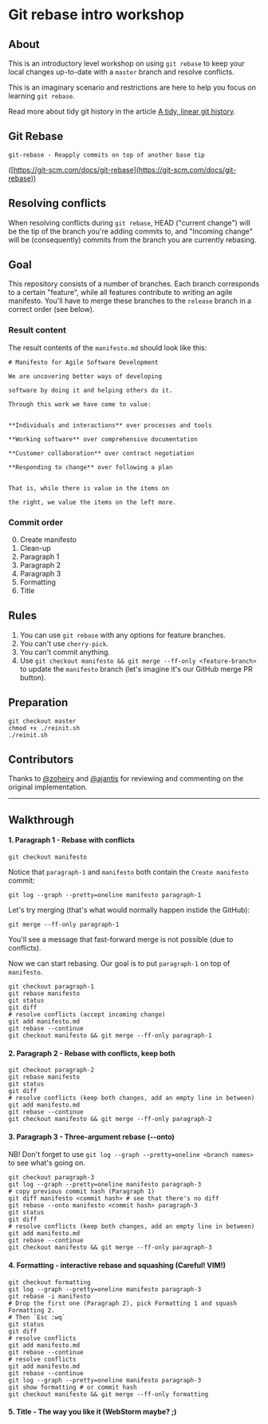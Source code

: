 # Git rebase intro workshop

## About

This is an introductory level workshop on using `git rebase` to keep your local changes up-to-date
with a `master` branch and resolve conflicts.

This is an imaginary scenario and restrictions are here to help you focus on learning `git rebase`.

Read more about tidy git history in the article [A tidy, linear git history](http://www.bitsnbites.eu/a-tidy-linear-git-history/).

## Git Rebase

```
git-rebase - Reapply commits on top of another base tip
```

([https://git-scm.com/docs/git-rebase](https://git-scm.com/docs/git-rebase))

## Resolving conflicts

When resolving conflicts during `git rebase`, HEAD ("current change") will be the tip of the branch
you're adding commits to, and "Incoming change" will be (consequently) commits from the branch
you are currently rebasing.

## Goal

This repository consists of a number of branches. Each branch corresponds to a certain "feature",
while all features contribute to writing an agile manifesto. You'll have to merge these branches to
the `release` branch in a correct order (see below).

### Result content

The result contents of the `manifesto.md` should look like this:

```
# Manifesto for Agile Software Development

We are uncovering better ways of developing

software by doing it and helping others do it.

Through this work we have come to value:


**Individuals and interactions** over processes and tools

**Working software** over comprehensive documentation

**Customer collaboration** over contract negotiation

**Responding to change** over following a plan


That is, while there is value in the items on

the right, we value the items on the left more.
```

### Commit order

0. Create manifesto
1. Clean-up
1. Paragraph 1
1. Paragraph 2
1. Paragraph 3
1. Formatting
1. Title

## Rules

1. You can use `git rebase` with any options for feature branches.
2. You can't use `cherry-pick`.
3. You can't commit anything.
4. Use `git checkout manifesto && git merge --ff-only <feature-branch>` to update the `manifesto`
   branch (let's imagine it's our GitHub merge PR button).

## Preparation

```
git checkout master
chmod +x ./reinit.sh
./reinit.sh
```

## Contributors

Thanks to [@zoheiry](https://github.com/zoheiry) and [@ajantis](https://github.com/ajantis) for
reviewing and commenting on the original implementation.

---

## Walkthrough

#### 1. Paragraph 1 - Rebase with conflicts

```
git checkout manifesto
```

Notice that `paragraph-1` and `manifesto` both contain the `Create manifesto` commit:

```
git log --graph --pretty=oneline manifesto paragraph-1
```

Let's try merging (that's what would normally happen instide the GitHub):

```
git merge --ff-only paragraph-1
```

You'll see a message that fast-forward merge is not possible (due to conflicts).

Now we can start rebasing. Our goal is to put `paragraph-1` on top of `manifesto`.

```
git checkout paragraph-1
git rebase manifesto
git status
git diff
# resolve conflicts (accept incoming change)
git add manifesto.md
git rebase --continue
git checkout manifesto && git merge --ff-only paragraph-1
```

#### 2. Paragraph 2 - Rebase with conflicts, keep both

```
git checkout paragraph-2
git rebase manifesto
git status
git diff
# resolve conflicts (keep both changes, add an empty line in between)
git add manifesto.md
git rebase --continue
git checkout manifesto && git merge --ff-only paragraph-2
```

#### 3. Paragraph 3 - Three-argument rebase (--onto)

NB! Don't forget to use `git log --graph --pretty=oneline <branch names>` to see what's going on.

```
git checkout paragraph-3
git log --graph --pretty=oneline manifesto paragraph-3
# copy previous commit hash (Paragraph 1)
git diff manifesto <commit hash> # see that there's no diff
git rebase --onto manifesto <commit hash> paragraph-3
git status
git diff
# resolve conflicts (keep both changes, add an empty line in between)
git add manifesto.md
git rebase --continue
git checkout manifesto && git merge --ff-only paragraph-3
```

#### 4. Formatting - interactive rebase and squashing (Careful! VIM!)

```
git checkout formatting
git log --graph --pretty=oneline manifesto paragraph-3
git rebase -i manifesto
# Drop the first one (Paragraph 2), pick Formatting 1 and squash Formatting 2.
# Then `Esc :wq`
git status
git diff
# resolve conflicts
git add manifesto.md
git rebase --continue
# resolve conflicts
git add manifesto.md
git rebase --continue
git log --graph --pretty=oneline manifesto paragraph-3
git show formatting # or commit hash
git checkout manifesto && git merge --ff-only formatting
```

#### 5. Title - The way you like it (WebStorm maybe? ;)
